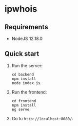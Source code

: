 # ipwhois

## Requirements

- NodeJS 12.18.0

## Quick start

1. Run the server:

    ```
    cd backend
    npm install
    node index.js
    ```
2. Run the frontend:
    ```
    cd frontend
    npm install
    ng serve
    ```
3. Go to `http://localhost:8080/`.

